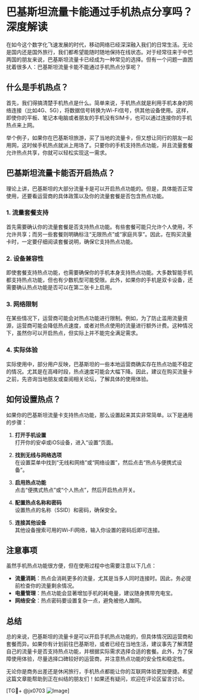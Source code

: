 # 巴基斯坦流量卡能通过手机热点分享吗？深度解读

在如今这个数字化飞速发展的时代，移动网络已经深深融入我们的日常生活。无论是国内还是国外旅行，我们都希望能随时随地保持在线状态。对于经常往来于中巴两国的朋友来说，巴基斯坦流量卡已经成为一种常见的选择。但有一个问题一直困扰着很多人：巴基斯坦流量卡能不能通过手机热点分享呢？

## 什么是手机热点？

首先，我们得搞清楚手机热点是什么。简单来说，手机热点就是利用手机本身的网络连接（比如4G、5G），将数据信号转换为Wi-Fi信号，供其他设备使用。这样，即使你的平板、笔记本电脑或者朋友的手机没有SIM卡，也可以通过连接你的手机热点来上网。

举个例子，如果你在巴基斯坦旅游，买了当地的流量卡，但又想让同行的朋友一起用网，这时候手机热点就派上用场了。只要你的手机支持热点功能，并且流量套餐允许热点共享，你就可以轻松实现这一需求。

## 巴基斯坦流量卡能否开启热点？

理论上讲，巴基斯坦的大部分流量卡是可以开启热点功能的。但是，具体能否正常使用，还要看运营商的具体政策以及你的流量套餐是否包含热点功能。

### 1. **流量套餐支持**
   首先需要确认你的流量套餐是否支持热点功能。有些套餐可能只允许个人使用，不允许共享；而另一些套餐则明确标注“无限热点”或“家庭共享”。因此，在购买流量卡时，一定要仔细阅读套餐说明，确保它支持热点功能。

### 2. **设备兼容性**
   即使套餐支持热点功能，也需要确保你的手机本身支持热点功能。大多数智能手机都支持热点功能，但也有少数机型可能受限。此外，如果你的手机是双卡设备，还需要确认热点功能是否可以在第二张卡上启用。

### 3. **网络限制**
   在某些情况下，运营商可能会对热点功能进行限制。例如，为了防止滥用流量资源，运营商可能会降低热点速度，或者对热点使用的流量进行额外计费。这种情况下，虽然你可以开启热点，但实际上并不能完全满足需求。

### 4. **实际体验**
   实际使用中，部分用户反映，巴基斯坦的一些本地运营商确实存在热点功能不稳定的情况。尤其是在高峰时段，热点速度可能会大幅下降。因此，建议在购买流量卡之前，先咨询当地朋友或查阅相关论坛，了解具体的使用体验。

## 如何设置热点？

如果你的巴基斯坦流量卡支持热点功能，那么设置起来其实非常简单。以下是通用的步骤：

1. **打开手机设置**  
   打开你的安卓或iOS设备，进入“设置”页面。

2. **找到无线与网络选项**  
   在设置菜单中找到“无线和网络”或“网络设置”，然后点击“热点与便携式设备”。

3. **启用热点功能**  
   点击“便携式热点”或“个人热点”，然后开启热点开关。

4. **配置热点名称和密码**  
   设置热点的名称（SSID）和密码，确保安全。

5. **连接其他设备**  
   其他设备搜索可用的Wi-Fi网络，输入你设置的密码后即可连接。

## 注意事项

虽然手机热点功能很方便，但在使用过程中也需要注意以下几点：

- **流量消耗**：热点会消耗更多的流量，尤其是当多人同时连接时。因此，务必提前检查你的流量剩余情况。
- **电量管理**：热点功能会显著增加手机的耗电量，建议随身携带充电宝。
- **网络安全**：热点密码要设置复杂一点，避免被他人蹭网。

## 总结

总的来说，巴基斯坦的流量卡是可以开启手机热点功能的，但具体情况因运营商和套餐而异。如果你有计划前往巴基斯坦，或者已经在当地生活，建议事先了解清楚自己的流量卡是否支持热点功能，并根据实际需求选择合适的套餐。此外，为了保障使用体验，尽量选择口碑较好的运营商，并注意热点功能的安全性和稳定性。

无论你是商务出差还是休闲旅行，手机热点都能让你的互联网体验更加便捷。希望这篇文章能帮助到正在纠结的朋友们！如果还有疑问，欢迎在评论区留言讨论。

[TG💪+ @jx0703 ![Image](https://github.com/user-attachments/assets/dbca1d08-cadb-493c-b0ec-ad6f7a83f270)]